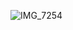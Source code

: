 ![IMG_7254](https://github.com/user-attachments/assets/1ee36f68-4b08-4467-9e37-8e726bf523c0)








